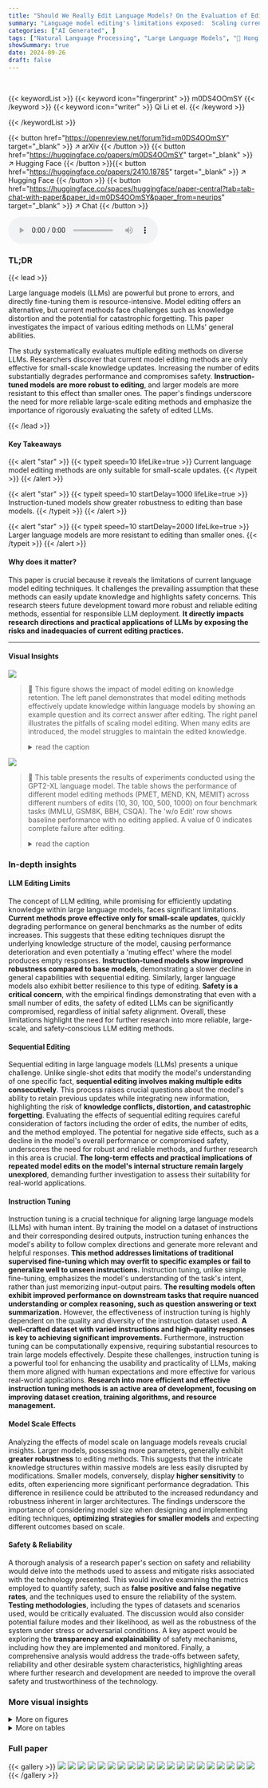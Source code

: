 ```yaml
---
title: "Should We Really Edit Language Models? On the Evaluation of Edited Language Models"
summary: "Language model editing's limitations exposed:  Scaling current methods leads to knowledge loss and compromised safety, urging research into more robust techniques."
categories: ["AI Generated", ]
tags: ["Natural Language Processing", "Large Language Models", "🏢 Hong Kong University of Science and Technology",]
showSummary: true
date: 2024-09-26
draft: false
---
```


<br>

{{< keywordList >}}
{{< keyword icon="fingerprint" >}} m0DS4OOmSY {{< /keyword >}}
{{< keyword icon="writer" >}} Qi Li et el. {{< /keyword >}}
 
{{< /keywordList >}}

{{< button href="https://openreview.net/forum?id=m0DS4OOmSY" target="_blank" >}}
↗ arXiv
{{< /button >}}
{{< button href="https://huggingface.co/papers/m0DS4OOmSY" target="_blank" >}}
↗ Hugging Face
{{< /button >}}{{< button href="https://huggingface.co/papers/2410.18785" target="_blank" >}}
↗ Hugging Face
{{< /button >}}
{{< button href="https://huggingface.co/spaces/huggingface/paper-central?tab=tab-chat-with-paper&paper_id=m0DS4OOmSY&paper_from=neurips" target="_blank" >}}
↗ Chat
{{< /button >}}




<audio controls>
    <source src="https://ai-paper-reviewer.com/m0DS4OOmSY/podcast.wav" type="audio/wav">
    Your browser does not support the audio element.
</audio>


### TL;DR


{{< lead >}}

Large language models (LLMs) are powerful but prone to errors, and directly fine-tuning them is resource-intensive.  Model editing offers an alternative, but current methods face challenges such as knowledge distortion and the potential for catastrophic forgetting.  This paper investigates the impact of various editing methods on LLMs' general abilities. 

The study systematically evaluates multiple editing methods on diverse LLMs.  Researchers discover that current model editing methods are only effective for small-scale knowledge updates.  Increasing the number of edits substantially degrades performance and compromises safety.  **Instruction-tuned models are more robust to editing**, and larger models are more resistant to this effect than smaller ones.  The paper's findings underscore the need for more reliable large-scale editing methods and emphasize the importance of rigorously evaluating the safety of edited LLMs.

{{< /lead >}}


#### Key Takeaways

{{< alert "star" >}}
{{< typeit speed=10 lifeLike=true >}} Current language model editing methods are only suitable for small-scale updates. {{< /typeit >}}
{{< /alert >}}

{{< alert "star" >}}
{{< typeit speed=10 startDelay=1000 lifeLike=true >}} Instruction-tuned models show greater robustness to editing than base models. {{< /typeit >}}
{{< /alert >}}

{{< alert "star" >}}
{{< typeit speed=10 startDelay=2000 lifeLike=true >}} Larger language models are more resistant to editing than smaller ones. {{< /typeit >}}
{{< /alert >}}

#### Why does it matter?
This paper is crucial because it reveals the limitations of current language model editing techniques.  It challenges the prevailing assumption that these methods can easily update knowledge and highlights safety concerns. This research steers future development toward more robust and reliable editing methods, essential for responsible LLM deployment.  **It directly impacts research directions and practical applications of LLMs by exposing the risks and inadequacies of current editing practices.**

------
#### Visual Insights



![](https://ai-paper-reviewer.com/m0DS4OOmSY/figures_1_1.jpg)

> 🔼 This figure shows the impact of model editing on knowledge retention. The left panel demonstrates that model editing methods effectively update knowledge within language models by showing an example question and its correct answer after editing. The right panel illustrates the pitfalls of scaling model editing.  When many edits are introduced, the model struggles to maintain the edited knowledge.
> <details>
> <summary>read the caption</summary>
> Figure 1: Illustration about the model editing and its pitfalls in retaining edited knowledge. Left panel: model editing methods can efficiently update knowledge within language models; Right panel: when scaling editing to thousands, the model can't retain edited knowledge, see [17] for details.
> </details>





![](https://ai-paper-reviewer.com/m0DS4OOmSY/tables_21_1.jpg)

> 🔼 This table presents the results of experiments conducted using the GPT2-XL language model.  The table shows the performance of different model editing methods (PMET, MEND, KN, MEMIT) across different numbers of edits (10, 30, 100, 500, 1000) on four benchmark tasks (MMLU, GSM8K, BBH, CSQA).  The 'w/o Edit' row shows baseline performance with no editing applied.  A value of 0 indicates complete failure after editing.
> <details>
> <summary>read the caption</summary>
> Table 1: Evaluation results of GPT2-XL. experiments are conducted on a sever with 8 RTX 4090 GPUs.
> </details>





### In-depth insights


#### LLM Editing Limits
The concept of LLM editing, while promising for efficiently updating knowledge within large language models, faces significant limitations.  **Current methods prove effective only for small-scale updates**, quickly degrading performance on general benchmarks as the number of edits increases.  This suggests that these editing techniques disrupt the underlying knowledge structure of the model, causing performance deterioration and even potentially a 'muting effect' where the model produces empty responses.  **Instruction-tuned models show improved robustness compared to base models**, demonstrating a slower decline in general capabilities with sequential editing.  Similarly, larger language models also exhibit better resilience to this type of editing.  **Safety is a critical concern**, with the empirical findings demonstrating that even with a small number of edits, the safety of edited LLMs can be significantly compromised, regardless of initial safety alignment. Overall, these limitations highlight the need for further research into more reliable, large-scale, and safety-conscious LLM editing methods.

#### Sequential Editing
Sequential editing in large language models (LLMs) presents a unique challenge. Unlike single-shot edits that modify the model's understanding of one specific fact, **sequential editing involves making multiple edits consecutively**.  This process raises crucial questions about the model's ability to retain previous updates while integrating new information, highlighting the risk of **knowledge conflicts, distortion, and catastrophic forgetting**.  Evaluating the effects of sequential editing requires careful consideration of factors including the order of edits, the number of edits, and the method employed.  The potential for negative side effects, such as a decline in the model's overall performance or compromised safety, underscores the need for robust and reliable methods, and further research in this area is crucial. **The long-term effects and practical implications of repeated model edits on the model's internal structure remain largely unexplored**, demanding further investigation to assess their suitability for real-world applications.

#### Instruction Tuning
Instruction tuning is a crucial technique for aligning large language models (LLMs) with human intent.  By training the model on a dataset of instructions and their corresponding desired outputs, instruction tuning enhances the model's ability to follow complex directions and generate more relevant and helpful responses.  **This method addresses limitations of traditional supervised fine-tuning which may overfit to specific examples or fail to generalize well to unseen instructions.**  Instruction tuning, unlike simple fine-tuning, emphasizes the model's understanding of the task's intent, rather than just memorizing input-output pairs.  **The resulting models often exhibit improved performance on downstream tasks that require nuanced understanding or complex reasoning, such as question answering or text summarization.**  However, the effectiveness of instruction tuning is highly dependent on the quality and diversity of the instruction dataset used. **A well-crafted dataset with varied instructions and high-quality responses is key to achieving significant improvements.**  Furthermore, instruction tuning can be computationally expensive, requiring substantial resources to train large models effectively.  Despite these challenges, instruction tuning is a powerful tool for enhancing the usability and practicality of LLMs, making them more aligned with human expectations and more effective for various real-world applications.  **Research into more efficient and effective instruction tuning methods is an active area of development, focusing on improving dataset creation, training algorithms, and resource management.**

#### Model Scale Effects
Analyzing the effects of model scale on language models reveals crucial insights.  Larger models, possessing more parameters, generally exhibit **greater robustness** to editing methods. This suggests that the intricate knowledge structures within massive models are less easily disrupted by modifications.  Smaller models, conversely, display **higher sensitivity** to edits, often experiencing more significant performance degradation.  This difference in resilience could be attributed to the increased redundancy and robustness inherent in larger architectures.  The findings underscore the importance of considering model size when designing and implementing editing techniques, **optimizing strategies for smaller models** and expecting different outcomes based on scale.

#### Safety & Reliability
A thorough analysis of a research paper's section on safety and reliability would delve into the methods used to assess and mitigate risks associated with the technology presented.  This would involve examining the metrics employed to quantify safety, such as **false positive and false negative rates**,  and the techniques used to ensure the reliability of the system.  **Testing methodologies**, including the types of datasets and scenarios used, would be critically evaluated.  The discussion would also consider potential failure modes and their likelihood, as well as the robustness of the system under stress or adversarial conditions. A key aspect would be exploring the **transparency and explainability** of safety mechanisms, including how they are implemented and monitored.  Finally, a comprehensive analysis would address the trade-offs between safety, reliability and other desirable system characteristics, highlighting areas where further research and development are needed to improve the overall safety and trustworthiness of the technology.


### More visual insights

<details>
<summary>More on figures
</summary>


![](https://ai-paper-reviewer.com/m0DS4OOmSY/figures_4_1.jpg)

> 🔼 This figure displays the performance of six different model editing methods (ROME, MEMIT, PMET, GRACE, MEND, and KN) on the Llama2-7B base model across five benchmark tasks (CSQA, MMLU, BBH, GSM8K).  The x-axis represents the number of edits applied, and the y-axis shows the model's score on each benchmark task. The results show that PMET and MEND methods are more robust to editing and maintain high performance, even with a high number of edits. However, the KN method demonstrates a significant performance decline with a very small number of edits.
> <details>
> <summary>read the caption</summary>
> Figure 2: Performance trends of evaluating edited Llama2-7B base model across different benchmarks using six editing methods. Results reveal that PMET and MEND can effectively preserve the model's abilities across all tasks. While KN drastically drops even less than ten edits.
> </details>



![](https://ai-paper-reviewer.com/m0DS4OOmSY/figures_5_1.jpg)

> 🔼 This figure displays the performance of six different model editing methods (ROME, MEMIT, PMET, GRACE, MEND, and KN) on the Llama2-7B base language model across five benchmark tasks (CSQA, MMLU, BBH, GSM8K). The x-axis represents the number of edits performed, while the y-axis shows the model's score on each benchmark task. The results show that PMET and MEND are more robust to editing and maintain good performance across tasks, even with a large number of edits.  In contrast, KN exhibits a drastic drop in performance with fewer than ten edits.
> <details>
> <summary>read the caption</summary>
> Figure 2: Performance trends of evaluating edited Llama2-7B base model across different benchmarks using six editing methods. Results reveal that PMET and MEND can effectively preserve the model’s abilities across all tasks. While KN drastically drops even less than ten edits.
> </details>



![](https://ai-paper-reviewer.com/m0DS4OOmSY/figures_5_2.jpg)

> 🔼 This figure presents the performance of six different model editing methods (ROME, MEMIT, PMET, GRACE, MEND, and KN) on the Llama2-7B base language model across five benchmark tasks (CSQA, MMLU, BBH, GSM8K).  The x-axis represents the number of edits applied to the model, and the y-axis shows the model's score on each benchmark. The results show that PMET and MEND methods maintain relatively high performance even with a large number of edits, whereas KN shows a significant drop in performance with only a small number of edits.
> <details>
> <summary>read the caption</summary>
> Figure 2: Performance trends of evaluating edited Llama2-7B base model across different benchmarks using six editing methods. Results reveal that PMET and MEND can effectively preserve the model’s abilities across all tasks. While KN drastically drops even less than ten edits.
> </details>



![](https://ai-paper-reviewer.com/m0DS4OOmSY/figures_6_1.jpg)

> 🔼 This figure displays the performance of six different model editing methods (ROME, MEMIT, PMET, GRACE, MEND, and KN) on the Llama2-7B base model across five benchmark tasks (MMLU, GSM8K, BBH, CSQA, and Safety). Each graph shows the performance of a single method, plotted against the number of edits.  The results demonstrate that PMET and MEND consistently maintain the model’s performance across all tasks, even with increasing numbers of edits, while KN shows significant performance degradation very early. This illustrates the varying robustness of different editing methods to edits and highlights the susceptibility of some methods to performance degradation with even small numbers of edits.
> <details>
> <summary>read the caption</summary>
> Figure 2: Performance trends of evaluating edited Llama2-7B base model across different benchmarks using six editing methods. Results reveal that PMET and MEND can effectively preserve the model’s abilities across all tasks. While KN drastically drops even less than ten edits.
> </details>



![](https://ai-paper-reviewer.com/m0DS4OOmSY/figures_7_1.jpg)

> 🔼 This figure shows the performance trends of six different model editing methods (ROME, MEMIT, PMET, GRACE, MEND, and KN) on the Llama2-7B base model across five benchmark tasks (CSQA, MMLU, BBH, GSM8K). The results indicate that PMET and MEND are the most effective at preserving the model's abilities across all tasks, even with a large number of edits. In contrast, KN shows a significant performance drop with fewer than ten edits.
> <details>
> <summary>read the caption</summary>
> Figure 2: Performance trends of evaluating edited Llama2-7B base model across different benchmarks using six editing methods. Results reveal that PMET and MEND can effectively preserve the model's abilities across all tasks. While KN drastically drops even less than ten edits.
> </details>



![](https://ai-paper-reviewer.com/m0DS4OOmSY/figures_16_1.jpg)

> 🔼 This figure shows the performance of six different model editing methods (ROME, MEMIT, PMET, GRACE, MEND, and KN) on the Llama2-7B base language model across five different benchmark tasks (CSQA, MMLU, BBH, GSM8K). The x-axis represents the number of edits applied to the model, and the y-axis represents the model's performance on each benchmark task. The results indicate that PMET and MEND methods are most effective in preserving the model's overall abilities, even with a relatively large number of edits. In contrast, the KN method shows a significant performance drop with less than 10 edits.
> <details>
> <summary>read the caption</summary>
> Figure 2: Performance trends of evaluating edited Llama2-7B base model across different benchmarks using six editing methods. Results reveal that PMET and MEND can effectively preserve the model’s abilities across all tasks. While KN drastically drops even less than ten edits.
> </details>



![](https://ai-paper-reviewer.com/m0DS4OOmSY/figures_17_1.jpg)

> 🔼 This figure shows the performance of six different model editing methods (ROME, MEMIT, PMET, GRACE, MEND, and KN) on the Llama2-7B base model across five benchmark tasks (CSQA, MMLU, BBH, GSM8K).  The x-axis represents the number of edits, and the y-axis represents the score achieved on each benchmark task. The figure demonstrates that PMET and MEND methods show better performance retention even with increased number of edits, while KN shows a rapid performance drop.
> <details>
> <summary>read the caption</summary>
> Figure 2: Performance trends of evaluating edited Llama2-7B base model across different benchmarks using six editing methods. Results reveal that PMET and MEND can effectively preserve the model’s abilities across all tasks. While KN drastically drops even less than ten edits.
> </details>



![](https://ai-paper-reviewer.com/m0DS4OOmSY/figures_18_1.jpg)

> 🔼 The figure shows the performance of six different model editing methods (ROME, MEMIT, PMET, GRACE, MEND, and KN) on the Llama2-7B base model across five different benchmark tasks (CSQA, MMLU, BBH, GSM8K). The x-axis represents the number of edits performed, and the y-axis represents the score achieved on each benchmark. The results show that PMET and MEND are more robust to editing and maintain the model's general abilities even with a large number of edits. In contrast, KN shows a significant performance drop after only a few edits.
> <details>
> <summary>read the caption</summary>
> Figure 2: Performance trends of evaluating edited Llama2-7B base model across different benchmarks using six editing methods. Results reveal that PMET and MEND can effectively preserve the model's abilities across all tasks. While KN drastically drops even less than ten edits.
> </details>



![](https://ai-paper-reviewer.com/m0DS4OOmSY/figures_19_1.jpg)

> 🔼 This figure displays the performance trends of six different model editing methods (ROME, MEMIT, PMET, GRACE, MEND, and KN) on the Llama2-7B base model across five benchmark tasks (CSQA, MMLU, BBH, GSM8K, and a combined score).  The results show that PMET and MEND consistently maintain the model's abilities across all tasks, even as the number of edits increases. In contrast, the KN method shows a significant performance drop with fewer than ten edits.  This demonstrates the varying robustness of different model editing techniques when scaling the number of edits.
> <details>
> <summary>read the caption</summary>
> Figure 2: Performance trends of evaluating edited Llama2-7B base model across different benchmarks using six editing methods. Results reveal that PMET and MEND can effectively preserve the model’s abilities across all tasks. While KN drastically drops even less than ten edits.
> </details>



![](https://ai-paper-reviewer.com/m0DS4OOmSY/figures_20_1.jpg)

> 🔼 This figure displays the performance of six different model editing methods (ROME, MEMIT, PMET, GRACE, MEND, and KN) on the Llama2-7B base language model.  The models were evaluated on multiple benchmark tasks across various numbers of edits.  The results show that PMET and MEND maintain good performance across all tasks even with many edits, while KN shows a significant drop in performance with only a small number of edits.  The graph visually represents the robustness and limitations of different editing techniques.
> <details>
> <summary>read the caption</summary>
> Figure 2: Performance trends of evaluating edited Llama2-7B base model across different benchmarks using six editing methods. Results reveal that PMET and MEND can effectively preserve the model’s abilities across all tasks. While KN drastically drops even less than ten edits.
> </details>



![](https://ai-paper-reviewer.com/m0DS4OOmSY/figures_20_2.jpg)

> 🔼 This figure displays the performance trends of six different model editing methods (ROME, MEMIT, PMET, GRACE, MEND, and KN) on the Llama2-7B base model across five different benchmark tasks (CSQA, MMLU, BBH, GSM8K).  The x-axis represents the number of edits applied to the model, and the y-axis shows the performance score on each benchmark. The results demonstrate that PMET and MEND methods are more robust and effectively preserve the model's capabilities across various tasks even with a larger number of edits, while KN shows a significant performance drop even with fewer than ten edits.
> <details>
> <summary>read the caption</summary>
> Figure 2: Performance trends of evaluating edited Llama2-7B base model across different benchmarks using six editing methods. Results reveal that PMET and MEND can effectively preserve the model’s abilities across all tasks. While KN drastically drops even less than ten edits.
> </details>



</details>




<details>
<summary>More on tables
</summary>


![](https://ai-paper-reviewer.com/m0DS4OOmSY/tables_22_1.jpg)
> 🔼 This table presents the results of evaluating different model editing methods on the general abilities of base language models (not instruction-tuned).  It shows the performance (MMLU, GSM8K, BBH, CSQA) of Llama2-7B and Mistral-7B models after applying various editing methods with different numbers of edits.  The higher score indicates better performance. Note that MEND and GRACE methods were not tested on Mistral-7B.
> <details>
> <summary>read the caption</summary>
> Table 2: Results on evaluating the impact of different editing methods and numbers of edits on edited language models (base model). All editing is conducted on COUNTERFACT dataset with a fixed seed for a fair comparison. For all 4 tasks in this table, the higher score indicates a better performance. MEND and GRACE are not available for Mistral-7B.
> </details>

![](https://ai-paper-reviewer.com/m0DS4OOmSY/tables_23_1.jpg)
> 🔼 This table presents the results of experiments evaluating the impact of different model editing methods and varying numbers of edits on the general capabilities of base language models (not instruction-tuned).  The experiments were conducted using the COUNTERFACT dataset, ensuring consistent conditions across different editing approaches.  The results are scored across four different benchmark tasks (MMLU, GSM8K, BBH, CSQA), with higher scores representing better performance.
> <details>
> <summary>read the caption</summary>
> Table 2: Results on evaluating the impact of different editing methods and numbers of edits on edited language models (base model). All editing is conducted on COUNTERFACT dataset with a fixed seed for a fair comparison. For all 4 tasks in this table, the higher score indicates a better performance. MEND and GRACE are not available for Mistral-7B.
> </details>

![](https://ai-paper-reviewer.com/m0DS4OOmSY/tables_24_1.jpg)
> 🔼 This table presents the results of evaluating the impact of different model editing methods and varying numbers of edits on the general capabilities of several base language models.  The models were evaluated on four tasks (MMLU, GSM8K, BBH, CSQA) using the COUNTERFACT dataset. The table shows the performance (higher scores are better) for each method across different numbers of edits.  Note that MEND and GRACE methods were not used for the Mistral-7B model.
> <details>
> <summary>read the caption</summary>
> Table 2: Results on evaluating the impact of different editing methods and numbers of edits on edited language models (base model). All editing is conducted on COUNTERFACT dataset with a fixed seed for a fair comparison. For all 4 tasks in this table, the higher score indicates a better performance. MEND and GRACE are not available for Mistral-7B.
> </details>

![](https://ai-paper-reviewer.com/m0DS4OOmSY/tables_25_1.jpg)
> 🔼 This table presents the results of an experiment evaluating the impact of different model editing methods and varying numbers of edits on the general capabilities of base language models.  Four different evaluation tasks (MMLU, GSM8K, BBH, CSQA) were used to assess the models' performance, and the results are shown for different editing methods (ROME, MEMIT, PMET, GRACE, MEND, KN) and numbers of edits.  The table highlights that some methods are more robust to editing than others and that performance generally degrades as the number of edits increases. MEND and GRACE methods were not applicable to the Mistral-7B model.
> <details>
> <summary>read the caption</summary>
> Table 2: Results on evaluating the impact of different editing methods and numbers of edits on edited language models (base model). All editing is conducted on COUNTERFACT dataset with a fixed seed for a fair comparison. For all 4 tasks in this table, the higher score indicates a better performance. MEND and GRACE are not available for Mistral-7B.
> </details>

![](https://ai-paper-reviewer.com/m0DS4OOmSY/tables_26_1.jpg)
> 🔼 This table presents the details of the seven datasets used in the paper's evaluation benchmark.  It shows the task type for each dataset, the number of few-shot examples used for prompting, the number of test examples, the metric used for evaluation (Accuracy or Exact Match), and the evaluation method employed (Generation-Based or Sequence-Based).  The table also notes that the CSQA dataset lacks publicly available test set labels, and the evaluation followed the setting described in references [80] and [78].
> <details>
> <summary>read the caption</summary>
> Table 6: The statistics of the datasets used in this paper. # Ex. are the number of few-shot chain-of-thought exemplars used to prompt each task in evaluation. # TEST denote the number of training data and test data, respectively. *: CSQA do not have publicly available test set labels, so we simply follow the setting by [80; 78] to evaluate the performance of the development set.
> </details>

![](https://ai-paper-reviewer.com/m0DS4OOmSY/tables_26_2.jpg)
> 🔼 This table presents the results of evaluating the impact of various model editing methods on the general capabilities of base language models (not instruction-tuned).  It shows the performance (MMLU, GSM8K, BBH, CSQA) of Llama2-7B and Mistral-7B models after applying different editing methods (ROME, MEMIT, PMET, GRACE, MEND, KN) with varying numbers of edits (1, 5, 10, 20, 50, 100, 500, 1000).  Higher scores indicate better performance.  Note that MEND and GRACE methods were not evaluated for the Mistral-7B model.
> <details>
> <summary>read the caption</summary>
> Table 2: Results on evaluating the impact of different editing methods and numbers of edits on edited language models (base model). All editing is conducted on COUNTERFACT dataset with a fixed seed for a fair comparison. For all 4 tasks in this table, the higher score indicates a better performance. MEND and GRACE are not available for Mistral-7B.
> </details>

![](https://ai-paper-reviewer.com/m0DS4OOmSY/tables_27_1.jpg)
> 🔼 This table shows the performance of different language models (Llama2-7B and Mistral-7B) after applying different editing methods with varying numbers of edits.  The performance is measured across four different tasks (MMLU, GSM8K, BBH, CSQA).  The results help to understand how different editing methods affect the models' general abilities and how the number of edits impacts performance.
> <details>
> <summary>read the caption</summary>
> Table 2: Results on evaluating the impact of different editing methods and numbers of edits on edited language models (base model). All editing is conducted on COUNTERFACT dataset with a fixed seed for a fair comparison. For all 4 tasks in this table, the higher score indicates a better performance. MEND and GRACE are not available for Mistral-7B.
> </details>

</details>




### Full paper

{{< gallery >}}
<img src="https://ai-paper-reviewer.com/m0DS4OOmSY/1.png" class="grid-w50 md:grid-w33 xl:grid-w25" />
<img src="https://ai-paper-reviewer.com/m0DS4OOmSY/2.png" class="grid-w50 md:grid-w33 xl:grid-w25" />
<img src="https://ai-paper-reviewer.com/m0DS4OOmSY/3.png" class="grid-w50 md:grid-w33 xl:grid-w25" />
<img src="https://ai-paper-reviewer.com/m0DS4OOmSY/4.png" class="grid-w50 md:grid-w33 xl:grid-w25" />
<img src="https://ai-paper-reviewer.com/m0DS4OOmSY/5.png" class="grid-w50 md:grid-w33 xl:grid-w25" />
<img src="https://ai-paper-reviewer.com/m0DS4OOmSY/6.png" class="grid-w50 md:grid-w33 xl:grid-w25" />
<img src="https://ai-paper-reviewer.com/m0DS4OOmSY/7.png" class="grid-w50 md:grid-w33 xl:grid-w25" />
<img src="https://ai-paper-reviewer.com/m0DS4OOmSY/8.png" class="grid-w50 md:grid-w33 xl:grid-w25" />
<img src="https://ai-paper-reviewer.com/m0DS4OOmSY/9.png" class="grid-w50 md:grid-w33 xl:grid-w25" />
<img src="https://ai-paper-reviewer.com/m0DS4OOmSY/10.png" class="grid-w50 md:grid-w33 xl:grid-w25" />
<img src="https://ai-paper-reviewer.com/m0DS4OOmSY/11.png" class="grid-w50 md:grid-w33 xl:grid-w25" />
<img src="https://ai-paper-reviewer.com/m0DS4OOmSY/12.png" class="grid-w50 md:grid-w33 xl:grid-w25" />
<img src="https://ai-paper-reviewer.com/m0DS4OOmSY/13.png" class="grid-w50 md:grid-w33 xl:grid-w25" />
<img src="https://ai-paper-reviewer.com/m0DS4OOmSY/14.png" class="grid-w50 md:grid-w33 xl:grid-w25" />
<img src="https://ai-paper-reviewer.com/m0DS4OOmSY/15.png" class="grid-w50 md:grid-w33 xl:grid-w25" />
<img src="https://ai-paper-reviewer.com/m0DS4OOmSY/16.png" class="grid-w50 md:grid-w33 xl:grid-w25" />
<img src="https://ai-paper-reviewer.com/m0DS4OOmSY/17.png" class="grid-w50 md:grid-w33 xl:grid-w25" />
<img src="https://ai-paper-reviewer.com/m0DS4OOmSY/18.png" class="grid-w50 md:grid-w33 xl:grid-w25" />
<img src="https://ai-paper-reviewer.com/m0DS4OOmSY/19.png" class="grid-w50 md:grid-w33 xl:grid-w25" />
<img src="https://ai-paper-reviewer.com/m0DS4OOmSY/20.png" class="grid-w50 md:grid-w33 xl:grid-w25" />
{{< /gallery >}}